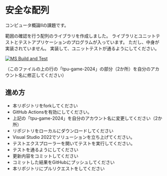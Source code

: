 # 安全な配列

コンピュータ概論IIの課題です。

範囲の確認を行う配列のライブラリを作成しました。
ライブラリとユニットテストとテストアプリケーションのプログラムが入っています。
ただし、中身が実装されていません。
実装して、ユニットテストが通るようにしてください。

[![MS Build and Test](https://github.com/hashimoto0517/comp2_4_array/actions/workflows/ms_test.yml/badge.svg)](https://github.com/hashimoto0517/comp2_4_array/actions/workflows/ms_test.yml)

（このファイルの上の行の「tpu-game-2024」の部分（2か所）を自分のアカウント名に修正してください）

## 進め方

* 本リポジトリをforkしてください
* GitHub Actionsを有効にしてください。
* 上記の「tpu-game-2024」を自分のアカウント名に変更してください（2か所）
* リポジトリをローカルにダウンロードしてください
* Visual Studio 2022でソリューションを立ち上げてください。
* テストエクスプローラーを開いてテストを実行してください。
* テストを通るようにしてください
* 更新内容をコミットしてください
* コミットした結果をGitHubにプッシュしてください
* 本リポジトリにプルリクエストをしてください
